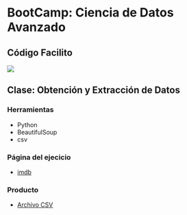 # BootCamp: Ciencia de Datos Avanzado
## Código Facilito
<img src="https://i.imgur.com/t8qXd3Q.png">


## Clase: Obtención y Extracción de Datos
### Herramientas
* Python
* BeautifulSoup
* csv
### Página del ejecicio
* <a href= "https://www.imdb.com/calendar/?region=MX">imdb</a>
### Producto
* <a href= "./imdb.csv">Archivo CSV</a>